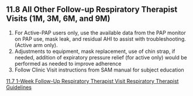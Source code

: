 ## 11.8 All Other Follow-up Respiratory Therapist Visits (1M, 3M, 6M, and 9M)

1. For Active-PAP users only, use the available data from the PAP monitor on PAP use, mask leak, and residual AHI to assist with troubleshooting. (Active arm only).
2. Adjustments to equipment, mask replacement, use of chin strap, if needed, addition of expiratory pressure relief (for active only) would be performed as needed to improve adherence
3. Follow Clinic Visit instructions from SAM manual for subject education


<div class="center">
<div class="btn-group">
  <a href=":pages_path:/manuals/respiratory-therapist-guidelines/11-07-1-wk-fu-rt.md" class="btn btn-default">
    <span class="glyphicon glyphicon-chevron-left"></span>
    11.7 1-Week Follow-Up Respiratory Therapist Visit
  </a>

  <a href=":pages_path:/manuals/respiratory-therapist-guidelines" class="btn btn-default">
    <span class="glyphicon glyphicon-chevron-up"></span>
    Respiratory Therapist Guidelines
  </a>
</div>
</div>
